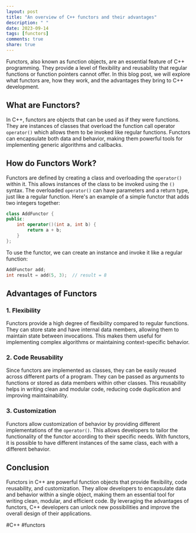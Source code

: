 ```yaml
---
layout: post
title: "An overview of C++ functors and their advantages"
description: " "
date: 2023-09-14
tags: [functors]
comments: true
share: true
---
```


Functors, also known as function objects, are an essential feature of C++ programming. They provide a level of flexibility and reusability that regular functions or function pointers cannot offer. In this blog post, we will explore what functors are, how they work, and the advantages they bring to C++ development.

## What are Functors?

In C++, functors are objects that can be used as if they were functions. They are instances of classes that overload the function call operator `operator()` which allows them to be invoked like regular functions. Functors can encapsulate both data and behavior, making them powerful tools for implementing generic algorithms and callbacks.

## How do Functors Work?

Functors are defined by creating a class and overloading the `operator()` within it. This allows instances of the class to be invoked using the `()` syntax. The overloaded `operator()` can have parameters and a return type, just like a regular function. Here's an example of a simple functor that adds two integers together:

```c++
class AddFunctor {
public:
    int operator()(int a, int b) {
        return a + b;
    }
};
```

To use the functor, we can create an instance and invoke it like a regular function:

```c++
AddFunctor add;
int result = add(5, 3);  // result = 8
```

## Advantages of Functors

### 1. Flexibility

Functors provide a high degree of flexibility compared to regular functions. They can store state and have internal data members, allowing them to maintain state between invocations. This makes them useful for implementing complex algorithms or maintaining context-specific behavior.

### 2. Code Reusability

Since functors are implemented as classes, they can be easily reused across different parts of a program. They can be passed as arguments to functions or stored as data members within other classes. This reusability helps in writing clean and modular code, reducing code duplication and improving maintainability.

### 3. Customization

Functors allow customization of behavior by providing different implementations of the `operator()`. This allows developers to tailor the functionality of the functor according to their specific needs. With functors, it is possible to have different instances of the same class, each with a different behavior.

## Conclusion

Functors in C++ are powerful function objects that provide flexibility, code reusability, and customization. They allow developers to encapsulate data and behavior within a single object, making them an essential tool for writing clean, modular, and efficient code. By leveraging the advantages of functors, C++ developers can unlock new possibilities and improve the overall design of their applications.

#C++ #functors